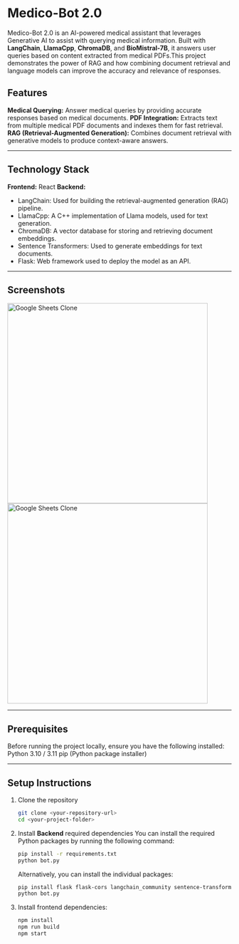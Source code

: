 # Medico-Bot 2.0 

Medico-Bot 2.0 is an AI-powered medical assistant that leverages Generative AI to assist with querying medical information. Built with **LangChain**, **LlamaCpp**, **ChromaDB**, and **BioMistral-7B**, it answers user queries based on content extracted from medical PDFs.This project demonstrates the power of RAG and how combining document retrieval and language models can improve the accuracy and relevance of responses.


## Features
**Medical Querying:** Answer medical queries by providing accurate responses based on medical documents.
**PDF Integration:** Extracts text from multiple medical PDF documents and indexes them for fast retrieval.
**RAG (Retrieval-Augmented Generation):** Combines document retrieval with generative models to produce context-aware answers.

---

## Technology Stack
**Frontend:** React
**Backend:** 
- LangChain: Used for building the retrieval-augmented generation (RAG) pipeline.
- LlamaCpp: A C++ implementation of Llama models, used for text generation.
- ChromaDB: A vector database for storing and retrieving document embeddings.
- Sentence Transformers: Used to generate embeddings for text documents.
- Flask: Web framework used to deploy the model as an API.

---

## Screenshots 

<div>
   <img src="img/SS_1.png" alt="Google Sheets Clone" width="450" >
   <img src="img/SS_2.png" alt="Google Sheets Clone" width="450" >
</div>

---

## Prerequisites
   Before running the project locally, ensure you have the following installed:
     Python 3.10 / 3.11
     pip (Python package installer)

---

## Setup Instructions
1. Clone the repository
   ```bash
   git clone <your-repository-url>
   cd <your-project-folder>
   ```

2. Install **Backend** required dependencies
   You can install the required Python packages by running the following command:
    ```bash
    pip install -r requirements.txt
    python bot.py
    ```
    Alternatively, you can install the individual packages:
   ```bash
   pip install flask flask-cors langchain_community sentence-transformers chromadb llama-cpp-python PyPDF2
   python bot.py
   ```

3. Install frontend dependencies:
   ```bash
   npm install
   npm run build
   npm start
   ```


